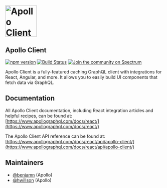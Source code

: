 # <a href="https://www.apollographql.com/"><img src="https://user-images.githubusercontent.com/841294/53402609-b97a2180-39ba-11e9-8100-812bab86357c.png" height="100" alt="Apollo Client"></a>

## Apollo Client

[![npm version](https://badge.fury.io/js/%40apollo%2Fclient.svg)](https://badge.fury.io/js/%40apollo%2Fclient)
[![Build Status](https://circleci.com/gh/apollographql/apollo-client.svg?style=svg)](https://circleci.com/gh/apollographql/apollo-client)
[![Join the community on Spectrum](https://withspectrum.github.io/badge/badge.svg)](https://spectrum.chat/apollo)

Apollo Client is a fully-featured caching GraphQL client with integrations for React, Angular, and more. It allows you to easily build UI components that fetch data via GraphQL.

## Documentation

All Apollo Client documentation, including React integration articles and helpful recipes, can be found at: <br/>
[https://www.apollographql.com/docs/react/](https://www.apollographql.com/docs/react/)

The Apollo Client API reference can be found at: <br/>
[https://www.apollographql.com/docs/react/api/apollo-client/](https://www.apollographql.com/docs/react/api/apollo-client/)

## Maintainers

- [@benjamn](https://github.com/benjamn) (Apollo)
- [@hwillson](https://github.com/hwillson) (Apollo)
